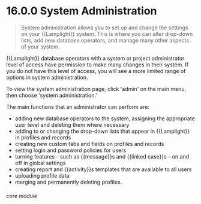 # 16.0.0 System Administration

> System administration allows you to set up and change the settings on your {{Lamplight}} system. This is where you can alter drop-down lists, add new database operators, and manage many other aspects of your system. 

{{Lamplight}} database operators with a system or project administrator level of access have permission to make many changes in their system. If you do not have this level of access, you will see a more limited range of options in system administration. 

To view the system administration page, click 'admin' on the main menu, then choose 'system administration.'

The main functions that an administrator can perform are:

- adding new database operators to the system, assigning the appropriate user level and deleting them where necessary
- adding to or changing the drop-down lists that appear in {{Lamplight}} in profiles and records
- creating new custom tabs and fields on profiles and records
- setting login and password policies for users
- turning features - such as {{message}}s and {{linked case}}s - on and off in global settings
- creating report and {{activity}}s templates that are available to all users
- uploading profile data
- merging and permanently deleting profiles.

 

###### core module


